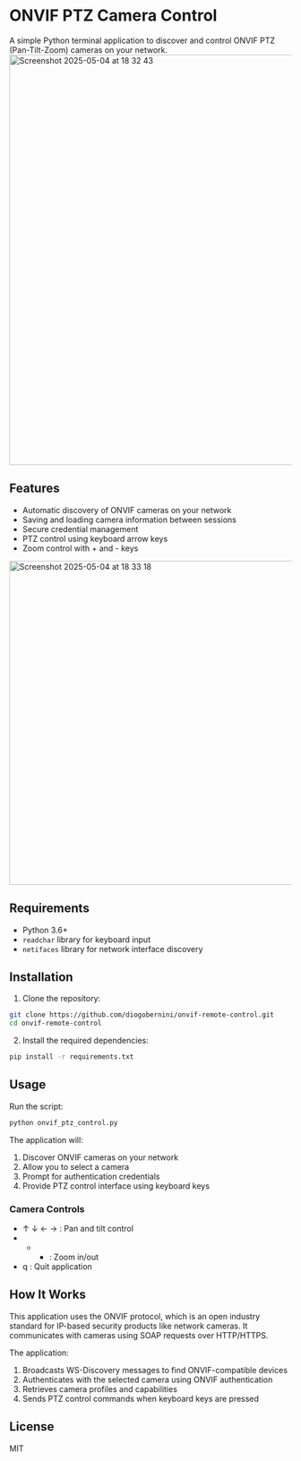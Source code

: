 # ONVIF PTZ Camera Control

A simple Python terminal application to discover and control ONVIF PTZ (Pan-Tilt-Zoom) cameras on your network.
<img width="733" alt="Screenshot 2025-05-04 at 18 32 43" src="https://github.com/user-attachments/assets/001eb43d-8699-4251-b7d9-488e1fb9c63b" />

## Features

- Automatic discovery of ONVIF cameras on your network
- Saving and loading camera information between sessions
- Secure credential management
- PTZ control using keyboard arrow keys
- Zoom control with + and - keys

<img width="579" alt="Screenshot 2025-05-04 at 18 33 18" src="https://github.com/user-attachments/assets/0ea45005-54a7-4a6d-aada-5f6dfec0acaf" />


## Requirements

- Python 3.6+
- `readchar` library for keyboard input
- `netifaces` library for network interface discovery

## Installation

1. Clone the repository:
```bash
git clone https://github.com/diogobernini/onvif-remote-control.git
cd onvif-remote-control
```

2. Install the required dependencies:
```bash
pip install -r requirements.txt
```

## Usage

Run the script:
```bash
python onvif_ptz_control.py
```

The application will:
1. Discover ONVIF cameras on your network
2. Allow you to select a camera
3. Prompt for authentication credentials
4. Provide PTZ control interface using keyboard keys

### Camera Controls

- ↑ ↓ ← → : Pan and tilt control
- + - : Zoom in/out
- q : Quit application

## How It Works

This application uses the ONVIF protocol, which is an open industry standard for IP-based security products like network cameras. It communicates with cameras using SOAP requests over HTTP/HTTPS.

The application:
1. Broadcasts WS-Discovery messages to find ONVIF-compatible devices
2. Authenticates with the selected camera using ONVIF authentication
3. Retrieves camera profiles and capabilities
4. Sends PTZ control commands when keyboard keys are pressed

## License

MIT
